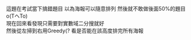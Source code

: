 這題在考試當下搞錯題目 以為海報可以隨意排列 然後就不敢做後面50%的題目o(TヘTo)<br>
現在回來看發現只需要對實數域二分搜就好<br>
然後從左掃到右用Greedy(? 看是否能在該高度排完所有海報<br>
